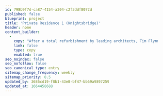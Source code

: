 ```yaml
---
id: 798b9f7d-ca87-4154-a304-c2f3ddf8072d
published: false
blueprint: project
title: 'Private Residence 1 (Knightsbridge)'
header: none
content_builder:
  -
    copy: "After a total refurbishment by leading architects, Tim Flynn architects, this 8-storey town house is arguably one of London’s finest residences. British stone was used throughout the house\_including each step and rise of the 169 step circular staircase. The main bathroom used the very rare Ball Eye Blue creating a sublime and restful space, whilst another had a basin carved from\_a solid block of Ashburton which was offset by a complementary stone floor and wall panels. The wine cellar incorporated Hopton whilst fireplaces used Mendip. Throughout this impressive\_house only the world’s very best products and designers were employed; the net result being a house of true splendour"
    link: false
    type: copy
    enabled: true
seo_noindex: false
seo_nofollow: false
seo_canonical_type: entry
sitemap_change_frequency: weekly
sitemap_priority: 0.5
updated_by: 3686cd19-f8b1-43e0-bf47-bb69a9897259
updated_at: 1664458688
---
```

